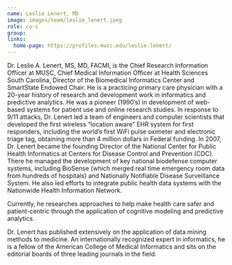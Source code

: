 ```yaml
---
name: Leslie Lenert, MD
image: images/team/leslie_lenert.jpeg
role: co-i
group: 
links:
  home-page: https://profiles.musc.edu/leslie.lenert/
---
```


Dr. Leslie A. Lenert, MS, MD, FACMI, is the Chief Research Information Officer at MUSC, Chief Medical Information Officer at Health Sciences South Carolina, Director of the Biomedical Informatics Center and SmartState Endowed Chair. He is a practicing primary care physician with a 20-year history of research and development work in informatics and predictive analytics. He was a pioneer (1990’s) in development of web-based systems for patient use and online research studies. In response to 9/11 attacks, Dr. Lenert led a team of engineers and computer scientists that developed the first wireless “location aware” EHR system for first responders, including the world’s first WiFi pulse oximeter and electronic triage tag, obtaining more than 4 million dollars in Federal funding. In 2007, Dr. Lenert became the founding Director of the National Center for Public Health Informatics at Centers for Disease Control and Prevention (CDC). There he managed the development of key national biodefense computer systems, including BioSense (which merged real time emergency room data from hundreds of hospitals) and Nationally Notifiable Disease Surveillance System. He also led efforts to integrate public health data systems with the Nationwide Health Information Network.

Currently, he researches approaches to help make health care safer and patient-centric through the application of cognitive modeling and predictive analytics.

Dr. Lenert has published extensively on the application of data mining methods to medicine. An internationally recognized expert in informatics, he is a fellow of the American College of Medical Informatics and sits on the editorial boards of three leading journals in the field.